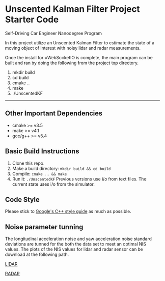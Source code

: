 # Unscented Kalman Filter Project Starter Code
Self-Driving Car Engineer Nanodegree Program

In this project utilize an Unscented Kalman Filter to estimate the state of a moving object of interest with noisy lidar and radar measurements. 

Once the install for uWebSocketIO is complete, the main program can be built and ran by doing the following from the project top directory.

1. mkdir build
2. cd build
3. cmake ..
4. make
5. ./UnscentedKF

---

## Other Important Dependencies

* cmake >= v3.5
* make >= v4.1
* gcc/g++ >= v5.4

## Basic Build Instructions

1. Clone this repo.
2. Make a build directory: `mkdir build && cd build`
3. Compile: `cmake .. && make`
4. Run it: `./UnscentedKF` Previous versions use i/o from text files.  The current state uses i/o
from the simulator.

## Code Style

Please stick to [Google's C++ style guide](https://google.github.io/styleguide/cppguide.html) as much as possible.

## Noise parameter tunning

The longitudinal acceleration noise and yaw acceleration noise standard deviations are tunned for the both the data set to meet an optimal NIS values. The plots of the NIS values for lidar and radar sensor can be download at the following path.

[LIDAR]()


[RADAR]()
